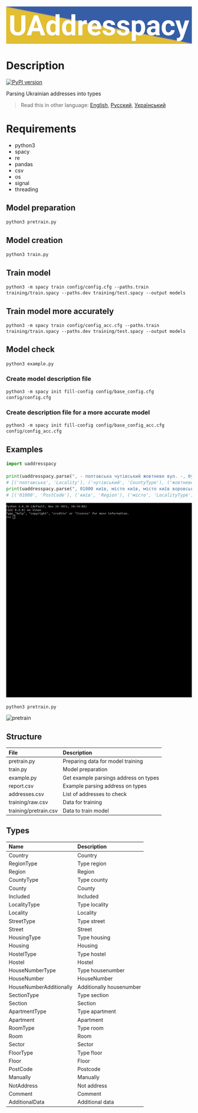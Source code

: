![header](doc/header.png)
# Description
[![PyPI version](https://badge.fury.io/py/uaddresspacy.svg)](https://badge.fury.io/py/uaddresspacy)

Parsing Ukrainian addresses into types

> Read this in other language: [English](README.en.md), [Русский](README.md), [Український](README.ua.md)

# Requirements
* python3
* spacy
* re
* pandas
* csv
* os
* signal
* threading

## Model preparation
```shell
python3 pretrain.py
```

## Model creation
```shell
python3 train.py
```

## Train model
```shell
python3 -m spacy train config/config.cfg --paths.train training/train.spacy --paths.dev training/test.spacy --output models
```

## Train model more accurately
```shell
python3 -m spacy train config/config_acc.cfg --paths.train training/train.spacy --paths.dev training/test.spacy --output models
```

## Model check
```shell
python3 example.py
```

### Create model description file
```shell
python3 -m spacy init fill-config config/base_config.cfg config/config.cfg
```

### Create description file for a more accurate model
```shell
python3 -m spacy init fill-config config/base_config_acc.cfg config/config_acc.cfg
```

## Examples
```python
import uaddresspacy

print(uaddresspacy.parse(", - полтавська чутівський жовтневе вул. -, буд. -, кв.,"))
# [('полтавська', 'Locality'), ('чутівський', 'CountyType'), ('жовтневе', 'Locality'), ('вул.', 'StreetType'), ('буд.', 'HouseNumberType'), ('кв.', 'ApartmentType')]
print(uaddresspacy.parse(", 01000 київ, місто київ, місто київ воровського, буд. 43-б, кв. 14,"))
# [('01000', 'PostCode'), ('київ', 'Region'), ('місто', 'LocalityType'), ('київ', 'Locality'), ('воровського', 'Street'), ('буд.', 'HouseNumberType'), ('43-б', 'HouseNumber'), ('кв.', 'ApartmentType'), ('14', 'Apartment')]
```
![use](doc/use.gif)

```sh
python3 pretrain.py
```
![pretrain](doc/pretrain.gif)

## Structure
| File                      | Description                                   |
| :-------------            | :-------------                                |
| pretrain.py               | Preparing data for model training             |
| train.py                  | Model preparation                             |
| example.py                | Get example parsings address on types         |
| report.csv                | Example parsing address on types              |
| addresses.csv             | List of addresses to check                    |
| training/raw.csv          | Data for training                             |
| training/pretrain.csv     | Data to train model                           |

## Types
| Name                      | Description                                   |
| :-------------            | :-------------                                |
| Country                   | Country                                       |
| RegionType                | Type region                                   |
| Region                    | Region                                        |
| CountyType                | Type county                                   |
| County                    | County                                        |
| Included                  | Included                                      |
| LocalityType              | Type locality                                 |
| Locality                  | Locality                                      |
| StreetType                | Type street                                   |
| Street                    | Street                                        |
| HousingType               | Type housing                                  |
| Housing                   | Housing                                       |
| HostelType                | Type hostel                                   |
| Hostel                    | Hostel                                        |
| HouseNumberType           | Type housenumber                              |
| HouseNumber               | HouseNumber                                   |
| HouseNumberAdditionally   | Additionally housenumber                      |
| SectionType               | Type section                                  |
| Section                   | Section                                       |
| ApartmentType             | Type apartment                                |
| Apartment                 | Apartment                                     |
| RoomType                  | Type room                                     |
| Room                      | Room                                          |
| Sector                    | Sector                                        |
| FloorType                 | Type floor                                    |
| Floor                     | Floor                                         |
| PostCode                  | Postcode                                      |
| Manually                  | Manually                                      |
| NotAddress                | Not address                                   |
| Comment                   | Comment                                       |
| AdditionalData            | Additional data                               |